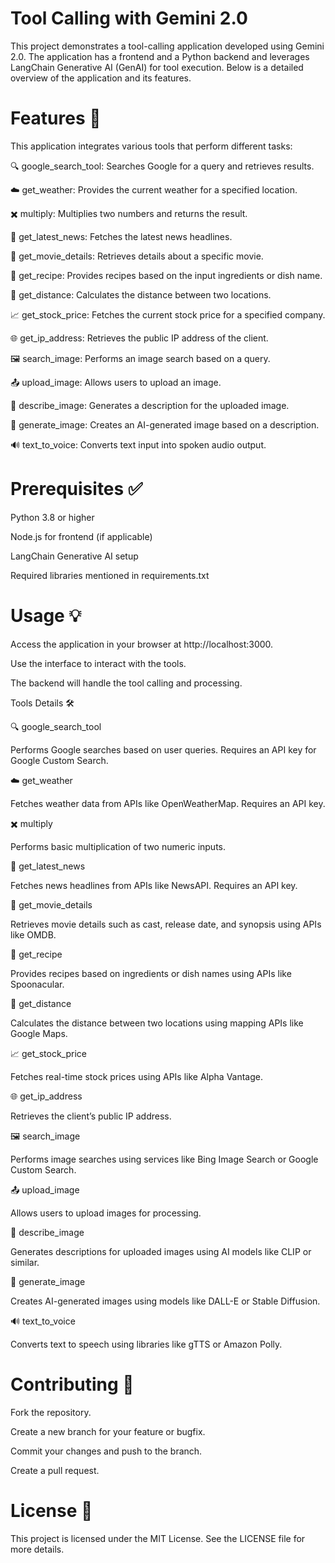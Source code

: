 # Tool Calling with Gemini 2.0

This project demonstrates a tool-calling application developed using Gemini 2.0. The application has a frontend and a Python backend and leverages LangChain Generative AI (GenAI) for tool execution. Below is a detailed overview of the application and its features.

# Features 🚀

This application integrates various tools that perform different tasks:

🔍 google_search_tool: Searches Google for a query and retrieves results.

☁️ get_weather: Provides the current weather for a specified location.

✖️ multiply: Multiplies two numbers and returns the result.

📰 get_latest_news: Fetches the latest news headlines.

🎥 get_movie_details: Retrieves details about a specific movie.

🍲 get_recipe: Provides recipes based on the input ingredients or dish name.

📍 get_distance: Calculates the distance between two locations.

📈 get_stock_price: Fetches the current stock price for a specified company.

🌐 get_ip_address: Retrieves the public IP address of the client.

🖼️ search_image: Performs an image search based on a query.

📤 upload_image: Allows users to upload an image.

📝 describe_image: Generates a description for the uploaded image.

🎨 generate_image: Creates an AI-generated image based on a description.

🔊 text_to_voice: Converts text input into spoken audio output.

# Prerequisites ✅

Python 3.8 or higher

Node.js for frontend (if applicable)

LangChain Generative AI setup

Required libraries mentioned in requirements.txt

# Usage 💡

Access the application in your browser at http://localhost:3000.

Use the interface to interact with the tools.

The backend will handle the tool calling and processing.

Tools Details 🛠️

🔍 google_search_tool

Performs Google searches based on user queries. Requires an API key for Google Custom Search.

☁️ get_weather

Fetches weather data from APIs like OpenWeatherMap. Requires an API key.

✖️ multiply

Performs basic multiplication of two numeric inputs.

📰 get_latest_news

Fetches news headlines from APIs like NewsAPI. Requires an API key.

🎥 get_movie_details

Retrieves movie details such as cast, release date, and synopsis using APIs like OMDB.

🍲 get_recipe

Provides recipes based on ingredients or dish names using APIs like Spoonacular.

📍 get_distance

Calculates the distance between two locations using mapping APIs like Google Maps.

📈 get_stock_price

Fetches real-time stock prices using APIs like Alpha Vantage.

🌐 get_ip_address

Retrieves the client’s public IP address.

🖼️ search_image

Performs image searches using services like Bing Image Search or Google Custom Search.

📤 upload_image

Allows users to upload images for processing.

📝 describe_image

Generates descriptions for uploaded images using AI models like CLIP or similar.

🎨 generate_image

Creates AI-generated images using models like DALL-E or Stable Diffusion.

🔊 text_to_voice

Converts text to speech using libraries like gTTS or Amazon Polly.

# Contributing 🤝

Fork the repository.

Create a new branch for your feature or bugfix.

Commit your changes and push to the branch.

Create a pull request.

# License 📜

This project is licensed under the MIT License. See the LICENSE file for more details.

